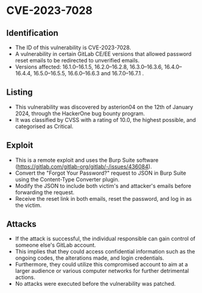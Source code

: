 
# CVE-2023-7028

## Identification

 - The ID of this vulnerability is CVE-2023-7028.
 - A vulnerability in certain GitLab CE/EE versions that allowed password reset emails to be redirected to unverified emails.
 - Versions affected: 16.1.0–16.1.5, 16.2.0–16.2.8, 16.3.0–16.3.6, 16.4.0–16.4.4, 16.5.0–16.5.5, 16.6.0–16.6.3 and 16.7.0–16.7.1 .

## Listing

 - This vulnerability was discovered by asterion04 on the 12th of January 2024, through the HackerOne bug bounty program.
 - It was classified by CVSS with a rating of 10.0, the highest possible, and categorised as Critical.  

## Exploit

 - This is a remote exploit and uses the Burp Suite software (https://gitlab.com/gitlab-org/gitlab/-/issues/436084).
 - Convert the "Forgot Your Password?" request to JSON in Burp Suite using the Content-Type Converter plugin.
 - Modify the JSON to include both victim's and attacker's emails before forwarding the request.
 - Receive the reset link in both emails, reset the password, and log in as the victim.

## Attacks

 - If the attack is successful, the individual responsible can gain control of someone else's GitLab account.
 - This implies that they could access confidential information such as the ongoing codes, the alterations made, and login credentials.
 - Furthermore, they could utilize this compromised account to aim at a larger audience or various computer networks for further detrimental actions.
 - No attacks were executed before the vulnerability was patched.
